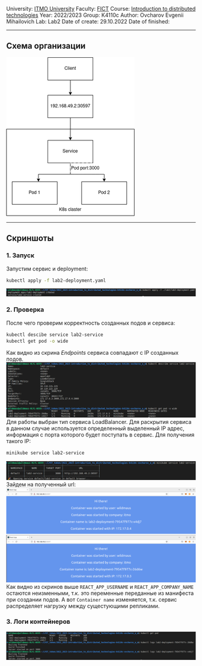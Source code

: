 University: [ITMO University](https://itmo.ru/ru/)
Faculty: [FICT](https://fict.itmo.ru)
Course: [Introduction to distributed technologies](https://github.com/itmo-ict-faculty/introduction-to-distributed-technologies)
Year: 2022/2023
Group: K4110c
Author: Ovcharov Evgenii Mihailovich
Lab: Lab2
Date of create: 29.10.2022
Date of finished: 
___
## Схема организации
![scheme](./images/scheme.png)    
___
## Скриншоты
### 1. Запуск
Запустим сервис и deployment:
```bash
kubectl apply -f lab2-deployment.yaml
```
![deploy](./images/deploy.png)
### 2. Проверка
После чего проверим корректность созданных подов и сервиса:
```bash
kubectl descibe service lab2-service
kubectl get pod -o wide
```
Как видно из скрина _Endpoints_ сервиса совпадают с IP созданных подов.    
![endpoints](./images/endpoints.png)    
Для работы выбран тип сервиса LoadBalancer. Для раскрытия сервиса в данном случае используется определенный выделенный IP адрес, информация с порта которого будет поступать в сервис. Для получения такого IP:
```bash
minikube service lab2-service
```
![IP](./images/ip.png)    
Зайдем на полученный url:    
![res1](./images/res1.png)    
![res2](./images/res2.png)    
Как видно из скринов выше `REACT_APP_USERNAME` и `REACT_APP_COMPANY_NAME` остаются неизменными, т.к. это переменные переданные из манифеста при создании подов. А вот `Container name` изменяется, т.к. сервис распределяет нагрузку между сущестующими репликами. 
###  3. Логи контейнеров
![logs](./images/logs.png)